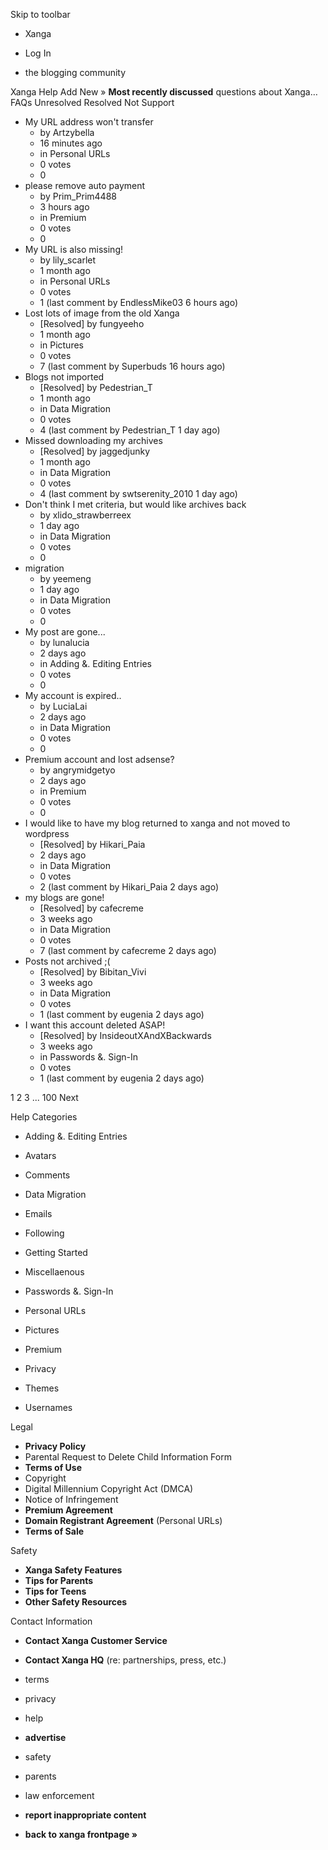 Skip to toolbar

*   Xanga

*   Log In

*   the blogging community

Xanga Help Add New » **Most recently discussed** questions about Xanga… FAQs Unresolved Resolved Not Support

*   My URL address won't transfer
    *   by Artzybella
    *   16 minutes ago
    *   in Personal URLs
    *   0 votes
    *   0
*   please remove auto payment
    *   by Prim\_Prim4488
    *   3 hours ago
    *   in Premium
    *   0 votes
    *   0
*   My URL is also missing!
    *   by lily\_scarlet
    *   1 month ago
    *   in Personal URLs
    *   0 votes
    *   1 (last comment by EndlessMike03 6 hours ago)
*   Lost lots of image from the old Xanga
    *   \[Resolved\] by fungyeeho
    *   1 month ago
    *   in Pictures
    *   0 votes
    *   7 (last comment by Superbuds 16 hours ago)
*   Blogs not imported
    *   \[Resolved\] by Pedestrian\_T
    *   1 month ago
    *   in Data Migration
    *   0 votes
    *   4 (last comment by Pedestrian\_T 1 day ago)
*   Missed downloading my archives
    *   \[Resolved\] by jaggedjunky
    *   1 month ago
    *   in Data Migration
    *   0 votes
    *   4 (last comment by swtserenity\_2010 1 day ago)
*   Don't think I met criteria, but would like archives back
    *   by xlido\_strawberreex
    *   1 day ago
    *   in Data Migration
    *   0 votes
    *   0
*   migration
    *   by yeemeng
    *   1 day ago
    *   in Data Migration
    *   0 votes
    *   0
*   My post are gone...
    *   by lunalucia
    *   2 days ago
    *   in Adding &. Editing Entries
    *   0 votes
    *   0
*   My account is expired..
    *   by LuciaLai
    *   2 days ago
    *   in Data Migration
    *   0 votes
    *   0
*   Premium account and lost adsense?
    *   by angrymidgetyo
    *   2 days ago
    *   in Premium
    *   0 votes
    *   0
*   I would like to have my blog returned to xanga and not moved to wordpress
    *   \[Resolved\] by Hikari\_Paia
    *   2 days ago
    *   in Data Migration
    *   0 votes
    *   2 (last comment by Hikari\_Paia 2 days ago)
*   my blogs are gone!
    *   \[Resolved\] by cafecreme
    *   3 weeks ago
    *   in Data Migration
    *   0 votes
    *   7 (last comment by cafecreme 2 days ago)
*   Posts not archived ;(
    *   \[Resolved\] by Bibitan\_Vivi
    *   3 weeks ago
    *   in Data Migration
    *   0 votes
    *   1 (last comment by eugenia 2 days ago)
*   I want this account deleted ASAP!
    *   \[Resolved\] by InsideoutXAndXBackwards
    *   3 weeks ago
    *   in Passwords &. Sign-In
    *   0 votes
    *   1 (last comment by eugenia 2 days ago)

1 2 3 ... 100 Next

Help Categories

*   Adding &. Editing Entries
*   Avatars
*   Comments
*   Data Migration
*   Emails
*   Following
*   Getting Started
*   Miscellaenous

*   Passwords &. Sign-In
*   Personal URLs
*   Pictures
*   Premium
*   Privacy
*   Themes
*   Usernames

Legal

*   **Privacy Policy**
*   Parental Request to Delete Child Information Form
*   **Terms of Use**
*   Copyright
*   Digital Millennium Copyright Act (DMCA)
*   Notice of Infringement
*   **Premium Agreement**
*   **Domain Registrant Agreement** (Personal URLs)
*   **Terms of Sale**

Safety

*   **Xanga Safety Features**
*   **Tips for Parents**
*   **Tips for Teens**
*   **Other Safety Resources**

Contact Information

*   **Contact Xanga Customer Service**
*   **Contact Xanga HQ** (re: partnerships, press, etc.)

*   terms
*   privacy
*   help
*   **advertise**

*   safety
*   parents
*   law enforcement
*   **report inappropriate content**

*   **back to xanga frontpage »**